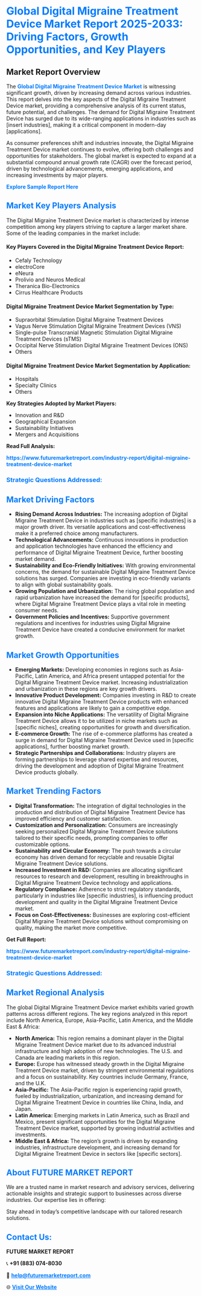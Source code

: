 <h1 style="color: #007BFF;">Global Digital Migraine Treatment Device Market Report 2025-2033: Driving Factors, Growth Opportunities, and Key Players</h1>

<section id="overview">
<h2>Market Report Overview</h2>
<p>The <a href="https://www.futuremarketreport.com/industry-report/digital-migraine-treatment-device-market" style="color: #007BFF; text-decoration: none;"><strong>Global Digital Migraine Treatment Device Market</strong></a> is witnessing significant growth, driven by increasing demand across various industries. This report delves into the key aspects of the Digital Migraine Treatment Device market, providing a comprehensive analysis of its current status, future potential, and challenges. The demand for Digital Migraine Treatment Device has surged due to its wide-ranging applications in industries such as [insert industries], making it a critical component in modern-day [applications].</p>
<p>As consumer preferences shift and industries innovate, the Digital Migraine Treatment Device market continues to evolve, offering both challenges and opportunities for stakeholders. The global market is expected to expand at a substantial compound annual growth rate (CAGR) over the forecast period, driven by technological advancements, emerging applications, and increasing investments by major players.</p>
</section>

<section id="overview">
<p><a href="https://www.futuremarketreport.com/request-sample/reportId=79110" style="color: #007BFF; text-decoration: none;"><strong>Explore Sample Report Here</strong></a></p>
</section>

<section id="key-players">
<h2 style="color: #007BFF;">Market Key Players Analysis</h2>
<p>The Digital Migraine Treatment Device market is characterized by intense competition among key players striving to capture a larger market share. Some of the leading companies in the market include:</p>
<h4>Key Players Covered in the Digital Migraine Treatment Device Report:</h4>
<ul><li>Cefaly Technology</li><li>electroCore</li><li>eNeura</li><li>Prolivio and Neuros Medical</li><li>Theranica Bio-Electronics</li><li>Cirrus Healthcare Products</li></ul>
<h4>Digital Migraine Treatment Device Market Segmentation by Type:</h4>
<ul><li>Supraorbital Stimulation Digital Migraine Treatment Devices</li><li>Vagus Nerve Stimulation Digital Migraine Treatment Devices (VNS)</li><li>Single-pulse Transcranial Magnetic Stimulation Digital Migraine Treatment Devices (sTMS)</li><li>Occipital Nerve Stimulation Digital Migraine Treatment Devices (ONS)</li><li>Others</li></ul>

<h4>Digital Migraine Treatment Device Market Segmentation by Application:</h4>
<ul><li>Hospitals</li><li>Specialty Clinics</li><li>Others</li></ul>
<p><strong>Key Strategies Adopted by Market Players:</strong></p>
<ul>
<li>Innovation and R&D</li>
<li>Geographical Expansion</li>
<li>Sustainability Initiatives</li>
<li>Mergers and Acquisitions</li>
</ul>
</section>

<section>
<p><strong>Read Full Analysis: </strong></p><a href="https://www.futuremarketreport.com/industry-report/digital-migraine-treatment-device-market" style="color: #007BFF; text-decoration: none;"><strong>https://www.futuremarketreport.com/industry-report/digital-migraine-treatment-device-market</strong></a>
<h3 style="color: #007BFF;">Strategic Questions Addressed:</h3>
</section>

<section id="driving-factors">
<h2 style="color: #007BFF;">Market Driving Factors</h2>
<ul>
<li><strong>Rising Demand Across Industries:</strong> The increasing adoption of Digital Migraine Treatment Device in industries such as [specific industries] is a major growth driver. Its versatile applications and cost-effectiveness make it a preferred choice among manufacturers.</li>
<li><strong>Technological Advancements:</strong> Continuous innovations in production and application technologies have enhanced the efficiency and performance of Digital Migraine Treatment Device, further boosting market demand.</li>
<li><strong>Sustainability and Eco-Friendly Initiatives:</strong> With growing environmental concerns, the demand for sustainable Digital Migraine Treatment Device solutions has surged. Companies are investing in eco-friendly variants to align with global sustainability goals.</li>
<li><strong>Growing Population and Urbanization:</strong> The rising global population and rapid urbanization have increased the demand for [specific products], where Digital Migraine Treatment Device plays a vital role in meeting consumer needs.</li>
<li><strong>Government Policies and Incentives:</strong> Supportive government regulations and incentives for industries using Digital Migraine Treatment Device have created a conducive environment for market growth.</li>
</ul>
</section>

<section id="growth-opportunities">
<h2 style="color: #007BFF;">Market Growth Opportunities</h2>
<ul>
<li><strong>Emerging Markets:</strong> Developing economies in regions such as Asia-Pacific, Latin America, and Africa present untapped potential for the Digital Migraine Treatment Device market. Increasing industrialization and urbanization in these regions are key growth drivers.</li>
<li><strong>Innovative Product Development:</strong> Companies investing in R&D to create innovative Digital Migraine Treatment Device products with enhanced features and applications are likely to gain a competitive edge.</li>
<li><strong>Expansion into Niche Applications:</strong> The versatility of Digital Migraine Treatment Device allows it to be utilized in niche markets such as [specific niches], creating opportunities for growth and diversification.</li>
<li><strong>E-commerce Growth:</strong> The rise of e-commerce platforms has created a surge in demand for Digital Migraine Treatment Device used in [specific applications], further boosting market growth.</li>
<li><strong>Strategic Partnerships and Collaborations:</strong> Industry players are forming partnerships to leverage shared expertise and resources, driving the development and adoption of Digital Migraine Treatment Device products globally.</li>
</ul>
</section>

<section id="trending-factors">
<h2 style="color: #007BFF;">Market Trending Factors</h2>
<ul>
<li><strong>Digital Transformation:</strong> The integration of digital technologies in the production and distribution of Digital Migraine Treatment Device has improved efficiency and customer satisfaction.</li>
<li><strong>Customization and Personalization:</strong> Consumers are increasingly seeking personalized Digital Migraine Treatment Device solutions tailored to their specific needs, prompting companies to offer customizable options.</li>
<li><strong>Sustainability and Circular Economy:</strong> The push towards a circular economy has driven demand for recyclable and reusable Digital Migraine Treatment Device solutions.</li>
<li><strong>Increased Investment in R&D:</strong> Companies are allocating significant resources to research and development, resulting in breakthroughs in Digital Migraine Treatment Device technology and applications.</li>
<li><strong>Regulatory Compliance:</strong> Adherence to strict regulatory standards, particularly in industries like [specific industries], is influencing product development and quality in the Digital Migraine Treatment Device market.</li>
<li><strong>Focus on Cost-Effectiveness:</strong> Businesses are exploring cost-efficient Digital Migraine Treatment Device solutions without compromising on quality, making the market more competitive.</li>
</ul>
</section>

<section>
<p><strong>Get Full Report: </strong></p><a href="https://www.futuremarketreport.com/industry-report/digital-migraine-treatment-device-market" style="color: #007BFF; text-decoration: none;"><strong>https://www.futuremarketreport.com/industry-report/digital-migraine-treatment-device-market</strong></a>
<h3 style="color: #007BFF;">Strategic Questions Addressed:</h3>
</section>


<section id="regional-analysis">
<h2 style="color: #007BFF;">Market Regional Analysis</h2>
<p>The global Digital Migraine Treatment Device market exhibits varied growth patterns across different regions. The key regions analyzed in this report include North America, Europe, Asia-Pacific, Latin America, and the Middle East & Africa:</p>
<ul>
<li><strong>North America:</strong> This region remains a dominant player in the Digital Migraine Treatment Device market due to its advanced industrial infrastructure and high adoption of new technologies. The U.S. and Canada are leading markets in this region.</li>
<li><strong>Europe:</strong> Europe has witnessed steady growth in the Digital Migraine Treatment Device market, driven by stringent environmental regulations and a focus on sustainability. Key countries include Germany, France, and the U.K.</li>
<li><strong>Asia-Pacific:</strong> The Asia-Pacific region is experiencing rapid growth, fueled by industrialization, urbanization, and increasing demand for Digital Migraine Treatment Device in countries like China, India, and Japan.</li>
<li><strong>Latin America:</strong> Emerging markets in Latin America, such as Brazil and Mexico, present significant opportunities for the Digital Migraine Treatment Device market, supported by growing industrial activities and investments.</li>
<li><strong>Middle East & Africa:</strong> The region’s growth is driven by expanding industries, infrastructure development, and increasing demand for Digital Migraine Treatment Device in sectors like [specific sectors].</li>
</ul>
</section>

<footer>
<h2 style="color: #007BFF;">About FUTURE MARKET REPORT</h2>
<p>We are a trusted name in market research and advisory services, delivering actionable insights and strategic support to businesses across diverse industries. Our expertise lies in offering:</p>

<p>Stay ahead in today’s competitive landscape with our tailored research solutions.</p>

<h2 style="color: #007BFF;">Contact Us:</h2>
<p><strong>FUTURE MARKET REPORT</strong></p>
<p>📞 <strong>+91 (883) 074-8030</strong></p>
<p>📧 <strong><a href="mailto:help@futuremarketreport.com" style="color: #007BFF;">help@futuremarketreport.com</a></strong></p>
<p>🌐 <strong><a href="https://www.futuremarketreport.com/" style="color: #007BFF;">Visit Our Website</a></strong></p>
</footer>